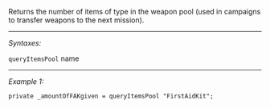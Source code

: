 Returns the number of items of type in the weapon pool (used in campaigns to transfer weapons to the next mission).


---
*Syntaxes:*

`queryItemsPool` name

---
*Example 1:*

```sqf
private _amountOfFAKgiven = queryItemsPool "FirstAidKit";
```